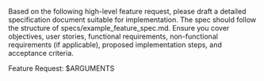 Based on the following high-level feature request, please draft a detailed specification document suitable for implementation. The spec should follow the structure of specs/example_feature_spec.md. Ensure you cover objectives, user stories, functional requirements, non-functional requirements (if applicable), proposed implementation steps, and acceptance criteria. 

Feature Request: $ARGUMENTS